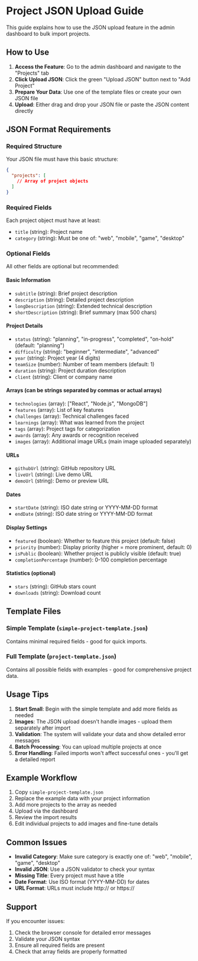 # Project JSON Upload Guide

This guide explains how to use the JSON upload feature in the admin dashboard to bulk import projects.

## How to Use

1. **Access the Feature**: Go to the admin dashboard and navigate to the "Projects" tab
2. **Click Upload JSON**: Click the green "Upload JSON" button next to "Add Project"
3. **Prepare Your Data**: Use one of the template files or create your own JSON file
4. **Upload**: Either drag and drop your JSON file or paste the JSON content directly

## JSON Format Requirements

### Required Structure
Your JSON file must have this basic structure:
```json
{
  "projects": [
    // Array of project objects
  ]
}
```

### Required Fields
Each project object must have at least:
- `title` (string): Project name
- `category` (string): Must be one of: "web", "mobile", "game", "desktop"

### Optional Fields
All other fields are optional but recommended:

#### Basic Information
- `subtitle` (string): Brief project description
- `description` (string): Detailed project description
- `longDescription` (string): Extended technical description
- `shortDescription` (string): Brief summary (max 500 chars)

#### Project Details
- `status` (string): "planning", "in-progress", "completed", "on-hold" (default: "planning")
- `difficulty` (string): "beginner", "intermediate", "advanced"
- `year` (string): Project year (4 digits)
- `teamSize` (number): Number of team members (default: 1)
- `duration` (string): Project duration description
- `client` (string): Client or company name

#### Arrays (can be strings separated by commas or actual arrays)
- `technologies` (array): ["React", "Node.js", "MongoDB"]
- `features` (array): List of key features
- `challenges` (array): Technical challenges faced
- `learnings` (array): What was learned from the project
- `tags` (array): Project tags for categorization
- `awards` (array): Any awards or recognition received
- `images` (array): Additional image URLs (main image uploaded separately)

#### URLs
- `githubUrl` (string): GitHub repository URL
- `liveUrl` (string): Live demo URL
- `demoUrl` (string): Demo or preview URL

#### Dates
- `startDate` (string): ISO date string or YYYY-MM-DD format
- `endDate` (string): ISO date string or YYYY-MM-DD format

#### Display Settings
- `featured` (boolean): Whether to feature this project (default: false)
- `priority` (number): Display priority (higher = more prominent, default: 0)
- `isPublic` (boolean): Whether project is publicly visible (default: true)
- `completionPercentage` (number): 0-100 completion percentage

#### Statistics (optional)
- `stars` (string): GitHub stars count
- `downloads` (string): Download count

## Template Files

### Simple Template (`simple-project-template.json`)
Contains minimal required fields - good for quick imports.

### Full Template (`project-template.json`)
Contains all possible fields with examples - good for comprehensive project data.

## Usage Tips

1. **Start Small**: Begin with the simple template and add more fields as needed
2. **Images**: The JSON upload doesn't handle images - upload them separately after import
3. **Validation**: The system will validate your data and show detailed error messages
4. **Batch Processing**: You can upload multiple projects at once
5. **Error Handling**: Failed imports won't affect successful ones - you'll get a detailed report

## Example Workflow

1. Copy `simple-project-template.json`
2. Replace the example data with your project information
3. Add more projects to the array as needed
4. Upload via the dashboard
5. Review the import results
6. Edit individual projects to add images and fine-tune details

## Common Issues

- **Invalid Category**: Make sure category is exactly one of: "web", "mobile", "game", "desktop"
- **Invalid JSON**: Use a JSON validator to check your syntax
- **Missing Title**: Every project must have a title
- **Date Format**: Use ISO format (YYYY-MM-DD) for dates
- **URL Format**: URLs must include http:// or https://

## Support

If you encounter issues:
1. Check the browser console for detailed error messages
2. Validate your JSON syntax
3. Ensure all required fields are present
4. Check that array fields are properly formatted